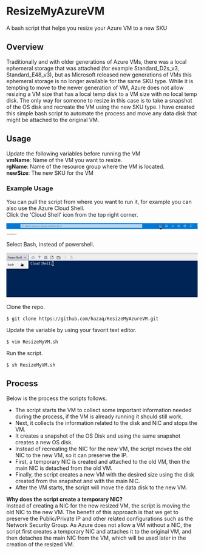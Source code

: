 # ResizeMyAzureVM
A bash script that helps you resize your Azure VM to a new SKU

## Overview  
Traditionally and with older generations of Azure VMs, there was a local ephemeral storage that was attached (for example Standard_D2s_v3, Standard_E48_v3), but as Microsoft released new generations of VMs this ephemeral storage is no longer available for the same SKU type. While it is tempting to move to the newer generation of VM, Azure does not allow resizing a VM size that has a local temp disk to a VM size with no local temp disk. The only way for someone to resize in this case is to take a snapshot of the OS disk and recreate the VM using the new SKU type. I have created this simple bash script to automate the process and move any data disk that might be attached to the original VM.  

## Usage  

Update the following variables before running the VM  
**vmName**: Name of the VM you want to resize.  
**rgName**: Name of the resource group where the VM is located.  
**newSize**: The new SKU for the VM  

### Example Usage  

You can pull the script from where you want to run it, for example you can also use the Azure Cloud Shell.  
Click the 'Cloud Shell' icon from the top right corner.  
  
![Azure Cloud Shell](assets/AzureCloudShell.png "Azure Cloud Shell")
  
Select Bash, instead of powershell.  
  
![Bash](assets/Bash.png "Bash")
  
Clone the repo.  
```
$ git clone https://github.com/hazaq/ResizeMyAzureVM.git
```

Update the variable by using your favorit text editor.  
```
$ vim ResizeMyVM.sh
```

Run the script.  
```
$ sh ResizeMyVM.sh
```


## Process  
Below is the process the scripts follows.  
* The script starts the VM to collect some important information needed during the process, if the VM is already running it should still work.  
* Next, it collects the information related to the disk and NIC and stops the VM.  
* It creates a snapshot of the OS Disk and using the same snapshot creates a new OS disk.  
* Instead of recreating the NIC for the new VM, the script moves the old NIC to the new VM, so it can preserve the IP.  
* First, a temporary NIC is created and attached to the old VM, then the main NIC is detached from the old VM.  
* Finally, the script creates a new VM with the desired size using the disk created from the snapshot and with the main NIC.  
* After the VM starts, the script will move the data disk to the new VM.   

**Why does the script create a temporary NIC?**  
Instead of creating a NIC for the new resized VM, the script is moving the old NIC to the new VM. The benefit of this approach is that we get to preserve the Public/Private IP and other related configurations such as the Network Security Group. As Azure does not allow a VM without a NIC, the script first creates a temporary NIC and attaches it to the original VM, and then detaches the main NIC from the VM, which will be used later in the creation of the resized VM.  
